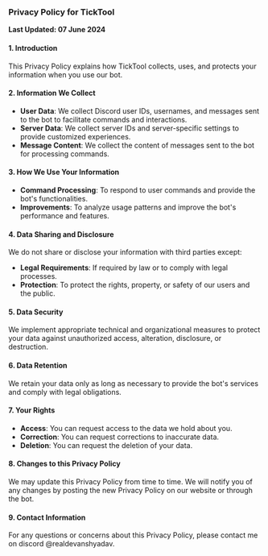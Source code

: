 ### Privacy Policy for TickTool

**Last Updated: 07 June 2024**

#### 1. Introduction
This Privacy Policy explains how TickTool collects, uses, and protects your information when you use our bot.

#### 2. Information We Collect
- **User Data**: We collect Discord user IDs, usernames, and messages sent to the bot to facilitate commands and interactions.
- **Server Data**: We collect server IDs and server-specific settings to provide customized experiences.
- **Message Content**: We collect the content of messages sent to the bot for processing commands.

#### 3. How We Use Your Information
- **Command Processing**: To respond to user commands and provide the bot's functionalities.
- **Improvements**: To analyze usage patterns and improve the bot's performance and features.

#### 4. Data Sharing and Disclosure
We do not share or disclose your information with third parties except:
- **Legal Requirements**: If required by law or to comply with legal processes.
- **Protection**: To protect the rights, property, or safety of our users and the public.

#### 5. Data Security
We implement appropriate technical and organizational measures to protect your data against unauthorized access, alteration, disclosure, or destruction.

#### 6. Data Retention
We retain your data only as long as necessary to provide the bot's services and comply with legal obligations.

#### 7. Your Rights
- **Access**: You can request access to the data we hold about you.
- **Correction**: You can request corrections to inaccurate data.
- **Deletion**: You can request the deletion of your data.

#### 8. Changes to this Privacy Policy
We may update this Privacy Policy from time to time. We will notify you of any changes by posting the new Privacy Policy on our website or through the bot.

#### 9. Contact Information
For any questions or concerns about this Privacy Policy, please contact me on discord @realdevanshyadav.

